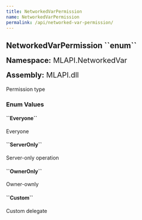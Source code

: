 ```yaml
---
title: NetworkedVarPermission
name: NetworkedVarPermission
permalink: /api/networked-var-permission/
---
```


<div style="line-height: 1;">
	<h2 markdown="1">NetworkedVarPermission ``enum``</h2>
	<p style="font-size: 20px;"><b>Namespace:</b> MLAPI.NetworkedVar</p>
	<p style="font-size: 20px;"><b>Assembly:</b> MLAPI.dll</p>
</div>
<p>Permission type</p>
<div>
	<h3 markdown="1">Enum Values</h3>
	<div>
		<h4 markdown="1"><b>``Everyone``</b></h4>
		<p>Everyone</p>
	</div>
	<div>
		<h4 markdown="1"><b>``ServerOnly``</b></h4>
		<p>Server-only operation</p>
	</div>
	<div>
		<h4 markdown="1"><b>``OwnerOnly``</b></h4>
		<p>Owner-ownly</p>
	</div>
	<div>
		<h4 markdown="1"><b>``Custom``</b></h4>
		<p>Custom delegate</p>
	</div>
</div>
